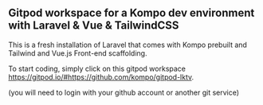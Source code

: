 ## Gitpod workspace for a Kompo dev environment with Laravel & Vue & TailwindCSS

This is a fresh installation of Laravel that comes with Kompo prebuilt and Tailwind and Vue.js Front-end scaffolding.

To start coding, simply click on this gitpod workspace <a href="https://gitpod.io/#https://github.com/kompo/gitpod-lktv" target="_blank">https://gitpod.io/#https://github.com/kompo/gitpod-lktv</a>.

(you will need to login with your github account or another git service)
